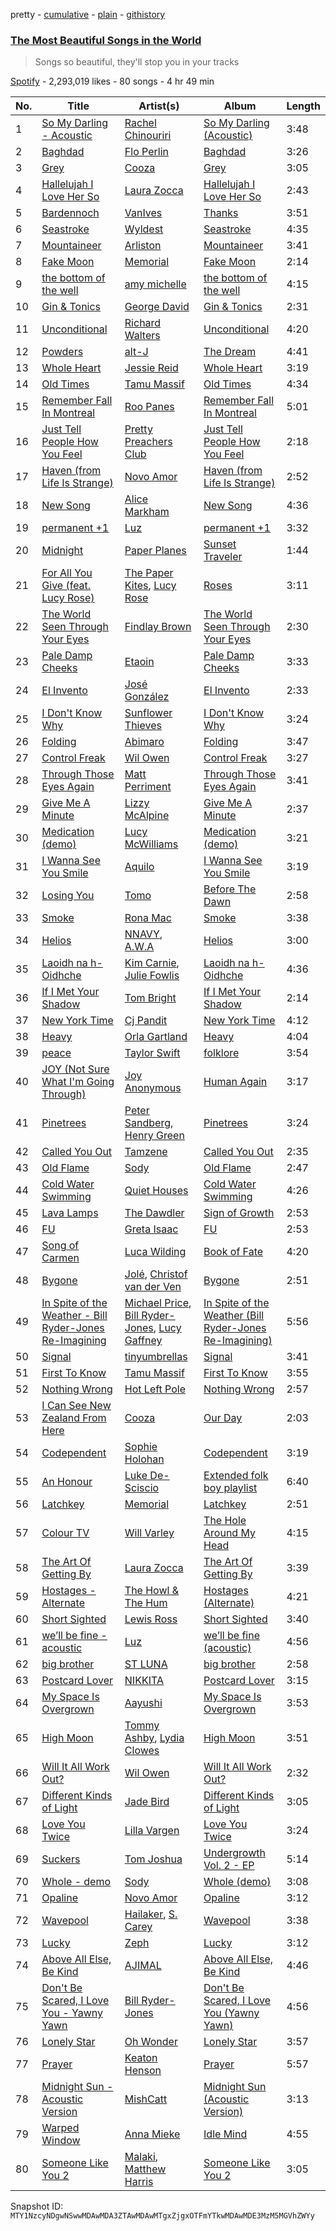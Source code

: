 pretty - [cumulative](/playlists/cumulative/37i9dQZF1DX9Z3vMB2b8im.md) - [plain](/playlists/plain/37i9dQZF1DX9Z3vMB2b8im) - [githistory](https://github.githistory.xyz/mackorone/spotify-playlist-archive/blob/main/playlists/plain/37i9dQZF1DX9Z3vMB2b8im)

### [The Most Beautiful Songs in the World](https://open.spotify.com/playlist/37i9dQZF1DX9Z3vMB2b8im)

> Songs so beautiful, they'll stop you in your tracks

[Spotify](https://open.spotify.com/user/spotify) - 2,293,019 likes - 80 songs - 4 hr 49 min

| No. | Title | Artist(s) | Album | Length |
|---|---|---|---|---|
| 1 | [So My Darling \- Acoustic](https://open.spotify.com/track/5NtmfJwkA0AXsp2WWHviPn) | [Rachel Chinouriri](https://open.spotify.com/artist/4wrzxtBZw20ufDstKyTnnP) | [So My Darling \(Acoustic\)](https://open.spotify.com/album/2FceNexUuKIatc3YFEq08L) | 3:48 |
| 2 | [Baghdad](https://open.spotify.com/track/7rOXvlA2T7jDETJ107zZW0) | [Flo Perlin](https://open.spotify.com/artist/2M9I6kX9POMfrxPfePZh05) | [Baghdad](https://open.spotify.com/album/4Dz25Hgxa02gqv0D6ZTbqk) | 3:26 |
| 3 | [Grey](https://open.spotify.com/track/5uiBxGoDN7ys5iR7jQiiI6) | [Cooza](https://open.spotify.com/artist/1P6s8Y6fBmd7KMcthpxi2V) | [Grey](https://open.spotify.com/album/0VUfyApXn4pk0hkxiM7nan) | 3:05 |
| 4 | [Hallelujah I Love Her So](https://open.spotify.com/track/6chbqElEHkFSRDJpEydK2H) | [Laura Zocca](https://open.spotify.com/artist/43sKBGtNLR3Ovs81KWzQg7) | [Hallelujah I Love Her So](https://open.spotify.com/album/4KkR1fwO3tgHfhsKRgfFuf) | 2:43 |
| 5 | [Bardennoch](https://open.spotify.com/track/1ECM3824V2vG1v0vxRe7Vq) | [VanIves](https://open.spotify.com/artist/6KFpXJms1gsfFAayMjj7Tj) | [Thanks](https://open.spotify.com/album/6u4h6z2FS9IdBgPKL8Xf8t) | 3:51 |
| 6 | [Seastroke](https://open.spotify.com/track/5D1LlqWG0VUMMvfqRBch2S) | [Wyldest](https://open.spotify.com/artist/1H5bZEYikISQmR2qY2SASI) | [Seastroke](https://open.spotify.com/album/3P6RFTx68WRi9KQmdiTVgt) | 4:35 |
| 7 | [Mountaineer](https://open.spotify.com/track/6qgiIu9Up7oDWfQnaajvy3) | [Arliston](https://open.spotify.com/artist/1zdjZcUSe5thcIAIU5NRYh) | [Mountaineer](https://open.spotify.com/album/5AtMxNyGbY4sJnEyFbbig7) | 3:41 |
| 8 | [Fake Moon](https://open.spotify.com/track/5CNRQl4e0b2mMF7Zz3f34U) | [Memorial](https://open.spotify.com/artist/1ql8GAa7a8Ur8x6evYipAc) | [Fake Moon](https://open.spotify.com/album/0kfLXfbPt4wGJ8BmBXcPjx) | 2:14 |
| 9 | [the bottom of the well](https://open.spotify.com/track/0RCVrU017Shdm5o99R0USi) | [amy michelle](https://open.spotify.com/artist/3aHbuUBU52Ht7xdrCH4moR) | [the bottom of the well](https://open.spotify.com/album/5JSEwklzjrjyjl44IsbhHy) | 4:15 |
| 10 | [Gin & Tonics](https://open.spotify.com/track/2yyDkQwTDkrf9B6t53dgb6) | [George David](https://open.spotify.com/artist/1NXtGiEomSRw1p2sxpIzft) | [Gin & Tonics](https://open.spotify.com/album/4mwPWJ52L7ZZ06QNoQxrza) | 2:31 |
| 11 | [Unconditional](https://open.spotify.com/track/4OrLA7boWjy9X7fnWLxjld) | [Richard Walters](https://open.spotify.com/artist/3rUqgY188kWz0hKkqnpk9F) | [Unconditional](https://open.spotify.com/album/3UXXSXnc0znyU0ywfw0Nqb) | 4:20 |
| 12 | [Powders](https://open.spotify.com/track/2ZjCY9aD3RZL38IAZuJP74) | [alt\-J](https://open.spotify.com/artist/3XHO7cRUPCLOr6jwp8vsx5) | [The Dream](https://open.spotify.com/album/4OgdaAYtSaLpVKMEKFbK7C) | 4:41 |
| 13 | [Whole Heart](https://open.spotify.com/track/0Vdkp4wpZjRGRrRXFdv50x) | [Jessie Reid](https://open.spotify.com/artist/5KjGwF0TkKmKSC42Mtq2VV) | [Whole Heart](https://open.spotify.com/album/6DAN3bsYPQ18kT30KozGlJ) | 3:19 |
| 14 | [Old Times](https://open.spotify.com/track/2LpnnVITgcXV3vaQysj37V) | [Tamu Massif](https://open.spotify.com/artist/2kU7oX1Uxv4xalarIEjMpm) | [Old Times](https://open.spotify.com/album/6Ub6Ympxgyntxct4EgrpKw) | 4:34 |
| 15 | [Remember Fall In Montreal](https://open.spotify.com/track/6VX4UQs6a6jszZeDyx4tgY) | [Roo Panes](https://open.spotify.com/artist/0XHM5ZNJDU8e4CfbWMeSzC) | [Remember Fall In Montreal](https://open.spotify.com/album/2yIDTUhXvmtDR504JIZOBr) | 5:01 |
| 16 | [Just Tell People How You Feel](https://open.spotify.com/track/0bQIKSVDrgbBxlxTaqGRqM) | [Pretty Preachers Club](https://open.spotify.com/artist/7lBYoNUYskXYEi568BJ0Is) | [Just Tell People How You Feel](https://open.spotify.com/album/7vro3AGFkWchPPwT3Ipyln) | 2:18 |
| 17 | [Haven \(from Life Is Strange\)](https://open.spotify.com/track/0bndF6tTweNXPjwpPL7Slt) | [Novo Amor](https://open.spotify.com/artist/0rZp7G3gIH6WkyeXbrZnGi) | [Haven \(from Life Is Strange\)](https://open.spotify.com/album/1tCKB58FqUBj5beC5nfpFE) | 2:52 |
| 18 | [New Song](https://open.spotify.com/track/6Q2GRktbOgmybP2059YCON) | [Alice Markham](https://open.spotify.com/artist/0viOQf13dGxRShlPyas36o) | [New Song](https://open.spotify.com/album/1A7PuF5JRWQ7gQwOScTeMY) | 4:36 |
| 19 | [permanent +1](https://open.spotify.com/track/3ofgZx7BX3AdkFc6usUtnT) | [Luz](https://open.spotify.com/artist/3cdI6SvJ24KsOcvYyBwH9c) | [permanent +1](https://open.spotify.com/album/2a7rGaQNh4ZXPvYJIbNDj1) | 3:32 |
| 20 | [Midnight](https://open.spotify.com/track/1ru2yZCJsLgHuiFJr506BV) | [Paper Planes](https://open.spotify.com/artist/432wkHSzPV1QWA9A9Ioz6h) | [Sunset Traveler](https://open.spotify.com/album/6mRDTbYQi7iQEbrCtAHibh) | 1:44 |
| 21 | [For All You Give \(feat\. Lucy Rose\)](https://open.spotify.com/track/3YRFxtNz0CCiBYmZO0rPdr) | [The Paper Kites](https://open.spotify.com/artist/79hrYiudVcFyyxyJW0ipTy), [Lucy Rose](https://open.spotify.com/artist/2uvY5pgdD9t1CZ5zMNw1rl) | [Roses](https://open.spotify.com/album/5EY9uxrUOSqG64coGCPA6q) | 3:11 |
| 22 | [The World Seen Through Your Eyes](https://open.spotify.com/track/3wZJx9WqtJpWwtJ0rRjRFv) | [Findlay Brown](https://open.spotify.com/artist/5SxW5qi5l3VJnO0qzsI8Rs) | [The World Seen Through Your Eyes](https://open.spotify.com/album/2dpFmlFSx2XbdNBDRPYciW) | 2:30 |
| 23 | [Pale Damp Cheeks](https://open.spotify.com/track/2toOLLWUzPPGXYjv3sZlN0) | [Etaoin](https://open.spotify.com/artist/5V9BcFYORnSqjFtBgrpx01) | [Pale Damp Cheeks](https://open.spotify.com/album/2pN3kmD7RLWl0axrlU7OuE) | 3:33 |
| 24 | [El Invento](https://open.spotify.com/track/15MrK18b57Reu75doUBMxb) | [José González](https://open.spotify.com/artist/6xrCU6zdcSTsG2hLrojpmI) | [El Invento](https://open.spotify.com/album/73UwOPqykgw5pYAVLfu8Zo) | 2:33 |
| 25 | [I Don't Know Why](https://open.spotify.com/track/7b2EbQLn9X3jj82BfwMwij) | [Sunflower Thieves](https://open.spotify.com/artist/6UwPoe3ZqpC4OUuKgIinVW) | [I Don't Know Why](https://open.spotify.com/album/7oqr6xk4na7xIRYihgwsuv) | 3:24 |
| 26 | [Folding](https://open.spotify.com/track/6DO7jBbwOWkjdbC3BoLvG1) | [Abimaro](https://open.spotify.com/artist/6ZrBzUQXpmwFpiUIlqSLbm) | [Folding](https://open.spotify.com/album/6sTaSyG6FDGDFW9uFXHYrL) | 3:47 |
| 27 | [Control Freak](https://open.spotify.com/track/5V0TpRVcz59uTWCZhObIj0) | [Wil Owen](https://open.spotify.com/artist/10uUkliqnFLVUvdZSROgaP) | [Control Freak](https://open.spotify.com/album/0BO0643aYpi1fi3eRP0wn0) | 3:27 |
| 28 | [Through Those Eyes Again](https://open.spotify.com/track/7bBEsXVdI9IuCOWRhEiUoZ) | [Matt Perriment](https://open.spotify.com/artist/6sZDpE6FObUEWdKLJxv5IZ) | [Through Those Eyes Again](https://open.spotify.com/album/43oE37bFKvu3kS0iwVLzbO) | 3:41 |
| 29 | [Give Me A Minute](https://open.spotify.com/track/0d0iBmyaaywSWyEjN9NQla) | [Lizzy McAlpine](https://open.spotify.com/artist/1GmsPCcpKgF9OhlNXjOsbS) | [Give Me A Minute](https://open.spotify.com/album/2PullXMROSpzCdFdzEmFhy) | 2:37 |
| 30 | [Medication \(demo\)](https://open.spotify.com/track/6JQXhEiM8CuOUghiDmFRm3) | [Lucy McWilliams](https://open.spotify.com/artist/41AscmNq0sWTYo4gRCp21k) | [Medication \(demo\)](https://open.spotify.com/album/0CiScWsTD9BO0B7dtjU5sk) | 3:21 |
| 31 | [I Wanna See You Smile](https://open.spotify.com/track/5A7m1ZdTNhZAZ19Hl5H3F2) | [Aquilo](https://open.spotify.com/artist/26GHRG8x1F4AzbCKzUaIbw) | [I Wanna See You Smile](https://open.spotify.com/album/2ZMs2qoPYNuPvqXoXOWt4S) | 3:19 |
| 32 | [Losing You](https://open.spotify.com/track/0YXxshSez93ufAdxbfQfRd) | [Tomo](https://open.spotify.com/artist/7eMEpq0mpOCPTnLZaMZqAM) | [Before The Dawn](https://open.spotify.com/album/1EcxPip4KAIlQBjkBLtNdX) | 2:58 |
| 33 | [Smoke](https://open.spotify.com/track/24Avnz5JAgVmH0xNBsXUvH) | [Rona Mac](https://open.spotify.com/artist/0FMzSeL7vGgUfFqkBk9FaF) | [Smoke](https://open.spotify.com/album/6bbFvcKFbe4xqSxGzyIegJ) | 3:38 |
| 34 | [Helios](https://open.spotify.com/track/5ZhqfB6GDAi5g5bQmPacli) | [NNAVY](https://open.spotify.com/artist/3X9xtTCJtryAoqsSMKCzXu), [A.W.A](https://open.spotify.com/artist/6J8FZOUaWFW8rEdCG3RDjZ) | [Helios](https://open.spotify.com/album/6zoKcY9fsgqCBVYoRKydv8) | 3:00 |
| 35 | [Laoidh na h\-Oidhche](https://open.spotify.com/track/1QD5JdYBiOiyThFWIHPl4r) | [Kim Carnie](https://open.spotify.com/artist/3aEvUpNodEl3NLNZw5TU8Y), [Julie Fowlis](https://open.spotify.com/artist/3IqWMVFksTbtL2EaFi5o8k) | [Laoidh na h\-Oidhche](https://open.spotify.com/album/504tWRfe1cOp9Chr6wSOU1) | 4:36 |
| 36 | [If I Met Your Shadow](https://open.spotify.com/track/5ruq5kWHENUzVNoclz1UtJ) | [Tom Bright](https://open.spotify.com/artist/5FeiISr6o8mHNSTNtwKceS) | [If I Met Your Shadow](https://open.spotify.com/album/33upVlBPSnf3oSjK0e9RCF) | 2:14 |
| 37 | [New York Time](https://open.spotify.com/track/3UekVNBa1Loh1r7feLHKqa) | [Cj Pandit](https://open.spotify.com/artist/1nj5nrlKa0trBmdgilmG8G) | [New York Time](https://open.spotify.com/album/0rHbLWUYdBIoNqjUUdg0xS) | 4:12 |
| 38 | [Heavy](https://open.spotify.com/track/5VpgaWuqcWho0uJMniRNDs) | [Orla Gartland](https://open.spotify.com/artist/3ajf12ub55b51qcS94d9Co) | [Heavy](https://open.spotify.com/album/00PsineKfAuLIl2PGnK5LB) | 4:04 |
| 39 | [peace](https://open.spotify.com/track/6rTUr8OpU5kcSqLGL2TmyR) | [Taylor Swift](https://open.spotify.com/artist/06HL4z0CvFAxyc27GXpf02) | [folklore](https://open.spotify.com/album/0xS0iOtxQRoJvfcFcJA5Gv) | 3:54 |
| 40 | [JOY \(Not Sure What I'm Going Through\)](https://open.spotify.com/track/1uy6RVUC2Qb70rlrmr9ZFh) | [Joy Anonymous](https://open.spotify.com/artist/3pK4EcflBpG1Kpmjk5LK2R) | [Human Again](https://open.spotify.com/album/2aiablb9OlYooQGVNylgid) | 3:17 |
| 41 | [Pinetrees](https://open.spotify.com/track/6VmKRiq18SDfzCfV2nXOSs) | [Peter Sandberg](https://open.spotify.com/artist/3LtlJprzuq0Ii8p8YFZXai), [Henry Green](https://open.spotify.com/artist/0VbDAlm2KUlKI5UhXRBKWp) | [Pinetrees](https://open.spotify.com/album/2hXdszF3JmErfOInSMV3hQ) | 3:24 |
| 42 | [Called You Out](https://open.spotify.com/track/2I0hkWJEy3BhVBvkWsnW5S) | [Tamzene](https://open.spotify.com/artist/77YCAroJisD7uOECsiPcAL) | [Called You Out](https://open.spotify.com/album/50rX4SnIONzFzZD9kh94JL) | 2:35 |
| 43 | [Old Flame](https://open.spotify.com/track/23KrgrkSQN9rY3DWbklgMc) | [Sody](https://open.spotify.com/artist/01y8iBZYk8aeNfPsuTVrAt) | [Old Flame](https://open.spotify.com/album/7dyZsFX4g5jcHpSnMkKoHZ) | 2:47 |
| 44 | [Cold Water Swimming](https://open.spotify.com/track/2ht5pkjS9mcShiPGcOmfM3) | [Quiet Houses](https://open.spotify.com/artist/6oeIyvCenamQzsTMYnuZTC) | [Cold Water Swimming](https://open.spotify.com/album/083ZuJO8xStRW0sXozuPhm) | 4:26 |
| 45 | [Lava Lamps](https://open.spotify.com/track/1AchSbi84VCxQSbBH9q6MJ) | [The Dawdler](https://open.spotify.com/artist/1RjoSjk4wI962W4HFGBdwx) | [Sign of Growth](https://open.spotify.com/album/4QXoXt2nNZ53cAM9lGB6Oj) | 2:53 |
| 46 | [FU](https://open.spotify.com/track/2F37All4Cmeteqm0aTc1gC) | [Greta Isaac](https://open.spotify.com/artist/7BsLsPnH5swTyhGZq2qNbN) | [FU](https://open.spotify.com/album/5MsObBgbn9V4EJAx49ZCc4) | 2:53 |
| 47 | [Song of Carmen](https://open.spotify.com/track/4y7j2tXAiFNcttga2kqm87) | [Luca Wilding](https://open.spotify.com/artist/3IMal2orfDZIifVZjFOLLL) | [Book of Fate](https://open.spotify.com/album/0W9u5uM8EuVciM7bZPhf3h) | 4:20 |
| 48 | [Bygone](https://open.spotify.com/track/3HIKGBx8u4F8o5kLyPmnez) | [Jolé](https://open.spotify.com/artist/293DzAwiQQs4mkeOzQ6lOu), [Christof van der Ven](https://open.spotify.com/artist/4OmL1NFB2mS4Ipv9TAWC1F) | [Bygone](https://open.spotify.com/album/4VQ6zTBdeimyD77EmvnsrM) | 2:51 |
| 49 | [In Spite of the Weather \- Bill Ryder\-Jones Re\-Imagining](https://open.spotify.com/track/1LyI8GoZSzCR9BcBAHcAAX) | [Michael Price](https://open.spotify.com/artist/6Ie1HZJ0vFXxxogMhPnZcg), [Bill Ryder\-Jones](https://open.spotify.com/artist/2E70ENJNHoACgzTkJ3QnO4), [Lucy Gaffney](https://open.spotify.com/artist/1dWfI2kDIBAxs8OxI5GUVQ) | [In Spite of the Weather \(Bill Ryder\-Jones Re\-Imagining\)](https://open.spotify.com/album/34tiEPjAQZ8BQwl3HMpIoy) | 5:56 |
| 50 | [Signal](https://open.spotify.com/track/3zu8faDUjfjpgdC7orgszA) | [tinyumbrellas](https://open.spotify.com/artist/2yKKGbXo5KtCrTPq4VVCZb) | [Signal](https://open.spotify.com/album/3N9okJZ9efu5Y7425rlLQ7) | 3:41 |
| 51 | [First To Know](https://open.spotify.com/track/16clmGd7YL8hRKmL1Vj2w2) | [Tamu Massif](https://open.spotify.com/artist/2kU7oX1Uxv4xalarIEjMpm) | [First To Know](https://open.spotify.com/album/1cfjv2PGGRqJQTBI7cICSf) | 3:55 |
| 52 | [Nothing Wrong](https://open.spotify.com/track/10KwiqfDBMRT9PNyC7O1Ik) | [Hot Left Pole](https://open.spotify.com/artist/38AMg0A13hyneREkcLXMTR) | [Nothing Wrong](https://open.spotify.com/album/2oolI3oQ28axE7LgQlFzMn) | 2:57 |
| 53 | [I Can See New Zealand From Here](https://open.spotify.com/track/27V4KpRC7Y5oYWdXssEUMU) | [Cooza](https://open.spotify.com/artist/1P6s8Y6fBmd7KMcthpxi2V) | [Our Day](https://open.spotify.com/album/5EpS9xRiHoo93AsV1Y6ShI) | 2:03 |
| 54 | [Codependent](https://open.spotify.com/track/1RXysmMeZ1jvYgkpkCyYfi) | [Sophie Holohan](https://open.spotify.com/artist/4kpaI92KQcPABQj9qxIopw) | [Codependent](https://open.spotify.com/album/3NosjY2LAVIVBUEVSDVAG8) | 3:19 |
| 55 | [An Honour](https://open.spotify.com/track/1cDTDR4cb73iGQZLK7JZ0B) | [Luke De\-Sciscio](https://open.spotify.com/artist/41RGqF0I6xFG0GzQmLKDgb) | [Extended folk boy playlist](https://open.spotify.com/album/5pt1eTU99gdZlFNpdixGlt) | 6:40 |
| 56 | [Latchkey](https://open.spotify.com/track/1pQ9MWG0yUS51uU0pJfBZL) | [Memorial](https://open.spotify.com/artist/1ql8GAa7a8Ur8x6evYipAc) | [Latchkey](https://open.spotify.com/album/7ybg1PGLMLhYm6JcjMVJYp) | 2:51 |
| 57 | [Colour TV](https://open.spotify.com/track/317hD6kkvxNc65HSqoXfCk) | [Will Varley](https://open.spotify.com/artist/6sKGpXFS8bI6lKbRfhl52T) | [The Hole Around My Head](https://open.spotify.com/album/7pDgsunvwPnJ78x1UCAixY) | 4:15 |
| 58 | [The Art Of Getting By](https://open.spotify.com/track/2vfZqRshDRTKm8unBA0o9W) | [Laura Zocca](https://open.spotify.com/artist/43sKBGtNLR3Ovs81KWzQg7) | [The Art Of Getting By](https://open.spotify.com/album/1yCWoMwezzzzqrYueeHi6R) | 3:39 |
| 59 | [Hostages \- Alternate](https://open.spotify.com/track/7xFYoEpqDy5yxyCJLe3pUO) | [The Howl & The Hum](https://open.spotify.com/artist/3EQ310YOzcS1pJqiaoDs32) | [Hostages \(Alternate\)](https://open.spotify.com/album/4dTR9TJBCMHFArn4z6TrH8) | 4:21 |
| 60 | [Short Sighted](https://open.spotify.com/track/25hKDHLSeH6M4J47pMXu9T) | [Lewis Ross](https://open.spotify.com/artist/7H1Mw1I4p9sTGTtbGCj8E3) | [Short Sighted](https://open.spotify.com/album/1DWjS1BFUwomgoJErC02Bu) | 3:40 |
| 61 | [we’ll be fine \- acoustic](https://open.spotify.com/track/7FdvD8jMcvUW5xbxSsQTA8) | [Luz](https://open.spotify.com/artist/3cdI6SvJ24KsOcvYyBwH9c) | [we’ll be fine \(acoustic\)](https://open.spotify.com/album/2lzdWQWTB2ZJkfrXMiPDSC) | 4:56 |
| 62 | [big brother](https://open.spotify.com/track/0pcNE2VKwl6LQCShBS7tRL) | [ST LUNA](https://open.spotify.com/artist/4zahKdp1kPNHEVGrJ2gZdw) | [big brother](https://open.spotify.com/album/4OjUugcUcIX1XosSeeZEHG) | 2:58 |
| 63 | [Postcard Lover](https://open.spotify.com/track/2SYmBAG3Dj6Iun3hlIXX3Q) | [NIKKITA](https://open.spotify.com/artist/26bFRCmBwf1WG7gkuozf31) | [Postcard Lover](https://open.spotify.com/album/6bVTHVx7EEBNs00AhsSQcD) | 3:15 |
| 64 | [My Space Is Overgrown](https://open.spotify.com/track/0rQXWkK5iqhKlUZaROzm4I) | [Aayushi](https://open.spotify.com/artist/1r2kTJ27zuaEoXasQT5NDd) | [My Space Is Overgrown](https://open.spotify.com/album/4ghpXfXSE8K7Fcb96Hgm4p) | 3:53 |
| 65 | [High Moon](https://open.spotify.com/track/5g7kNKE5PK1XNBuVQ6mVyf) | [Tommy Ashby](https://open.spotify.com/artist/7y1RS42LqlRYnpONXTjN3t), [Lydia Clowes](https://open.spotify.com/artist/4KNIAGw8aeV4ZgMxzjqkeH) | [High Moon](https://open.spotify.com/album/4lId9PZ1NyhAb3Tk1NfetV) | 3:51 |
| 66 | [Will It All Work Out?](https://open.spotify.com/track/1vjVvXwVPiDPHKAIAGzgIu) | [Wil Owen](https://open.spotify.com/artist/10uUkliqnFLVUvdZSROgaP) | [Will It All Work Out?](https://open.spotify.com/album/40j2OIM4NQpUr8DHxqm47p) | 2:32 |
| 67 | [Different Kinds of Light](https://open.spotify.com/track/53qIXnw0apr7SVNbfdiGqR) | [Jade Bird](https://open.spotify.com/artist/7D8LuVnlyu91ndcPe70j7S) | [Different Kinds of Light](https://open.spotify.com/album/3GuKxYi7tirtH3BZvTGddh) | 3:05 |
| 68 | [Love You Twice](https://open.spotify.com/track/4XXajszp6jnaeXqmhh6qjb) | [Lilla Vargen](https://open.spotify.com/artist/1bYTiIHnxEdBncCHYCfE4j) | [Love You Twice](https://open.spotify.com/album/6oNXDkGRQa0rIROkqD6VpE) | 3:24 |
| 69 | [Suckers](https://open.spotify.com/track/2kzTSLMhU3lF6C0Hhmixmf) | [Tom Joshua](https://open.spotify.com/artist/1Bj310qWCdWOMTCubqgaPj) | [Undergrowth Vol\. 2 \- EP](https://open.spotify.com/album/26cKtEqxlTxvKEsCl2mYpU) | 5:14 |
| 70 | [Whole \- demo](https://open.spotify.com/track/2NsW7nEPsgmqUqEO7GJ83F) | [Sody](https://open.spotify.com/artist/01y8iBZYk8aeNfPsuTVrAt) | [Whole \(demo\)](https://open.spotify.com/album/0kHwSWelfEdfr31kmH68Ue) | 3:08 |
| 71 | [Opaline](https://open.spotify.com/track/7qPGnjxHQNIv4zlnk6LxZW) | [Novo Amor](https://open.spotify.com/artist/0rZp7G3gIH6WkyeXbrZnGi) | [Opaline](https://open.spotify.com/album/5BxuUnw6ZVs7zgBQ2QKG79) | 3:12 |
| 72 | [Wavepool](https://open.spotify.com/track/1ZcjlVzHuLGEenurSfytvJ) | [Hailaker](https://open.spotify.com/artist/3PUWvoriT2SsLIO4YcTjyy), [S\. Carey](https://open.spotify.com/artist/2LSJrlndCuTpdEluvYHc2E) | [Wavepool](https://open.spotify.com/album/6tgfkgWahbKBM3q1GV4XgL) | 3:38 |
| 73 | [Lucky](https://open.spotify.com/track/3LvJ7Dj8WsWu7RufNvbOYe) | [Zeph](https://open.spotify.com/artist/502gYHkFCtLzBIcU4ctPLd) | [Lucky](https://open.spotify.com/album/5Vz1CD0A4VfUMELRUeysXM) | 3:12 |
| 74 | [Above All Else, Be Kind](https://open.spotify.com/track/1F0WmzKJt8ylEAfjeXAiTc) | [AJIMAL](https://open.spotify.com/artist/3j4ew45VN7knFiJvjqBobA) | [Above All Else, Be Kind](https://open.spotify.com/album/70TxrZBn8JLp8WwMjXmU8U) | 4:46 |
| 75 | [Don't Be Scared, I Love You \- Yawny Yawn](https://open.spotify.com/track/0EpLFi2rxpzKJ8RRa1J40j) | [Bill Ryder\-Jones](https://open.spotify.com/artist/2E70ENJNHoACgzTkJ3QnO4) | [Don't Be Scared, I Love You \(Yawny Yawn\)](https://open.spotify.com/album/4ZvRUgh4mOJA3k0BGL3CXa) | 4:56 |
| 76 | [Lonely Star](https://open.spotify.com/track/5v7R1oGmAtsUFHJg66awep) | [Oh Wonder](https://open.spotify.com/artist/5cIc3SBFuBLVxJz58W2tU9) | [Lonely Star](https://open.spotify.com/album/1qmgvWOYMWHW5jLcV6rZzr) | 3:57 |
| 77 | [Prayer](https://open.spotify.com/track/7bY5R1aMqo72yntoqhw72e) | [Keaton Henson](https://open.spotify.com/artist/6GFfu1alUSrL7qazImC160) | [Prayer](https://open.spotify.com/album/341A6tPNsyBWDE6GfJqZPH) | 5:57 |
| 78 | [Midnight Sun \- Acoustic Version](https://open.spotify.com/track/5EDuUGbmpvQKGZX1XPxje0) | [MishCatt](https://open.spotify.com/artist/4nljnlPiswjFIoVpLGn8Wc) | [Midnight Sun \(Acoustic Version\)](https://open.spotify.com/album/3fj2hkIP9fJ0VO1zNfmlQS) | 3:13 |
| 79 | [Warped Window](https://open.spotify.com/track/0C0ESa1ZZ5taXaYUxwnvx9) | [Anna Mieke](https://open.spotify.com/artist/52HjDHLlkCYt5Pemr9wefL) | [Idle Mind](https://open.spotify.com/album/5PncSJwq9TMUU2c3Y54pGZ) | 4:55 |
| 80 | [Someone Like You 2](https://open.spotify.com/track/2ANTihBMOmybgVfolMGbXP) | [Malaki](https://open.spotify.com/artist/6DWp3hFGq7c3nyQ3AT7RDF), [Matthew Harris](https://open.spotify.com/artist/7CgEbzJc53hDnSinf4oUij) | [Someone Like You 2](https://open.spotify.com/album/5EpuJ5hQvh2nz1iNRnCtbj) | 3:05 |

Snapshot ID: `MTY1NzcyNDgwNSwwMDAwMDA3ZTAwMDAwMTgxZjgxOTFmYTkwMDAwMDE3MzM5MGVhZWYy`

